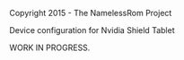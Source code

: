 Copyright 2015 - The NamelessRom Project

Device configuration for Nvidia Shield Tablet

WORK IN PROGRESS.
